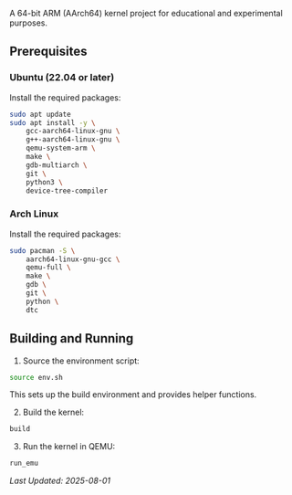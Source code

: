 A 64-bit ARM (AArch64) kernel project for educational and experimental purposes.

## Prerequisites

### Ubuntu (22.04 or later)

Install the required packages:

```bash
sudo apt update
sudo apt install -y \
    gcc-aarch64-linux-gnu \
    g++-aarch64-linux-gnu \
    qemu-system-arm \
    make \
    gdb-multiarch \
    git \
    python3 \
    device-tree-compiler
```

### Arch Linux

Install the required packages:

```bash
sudo pacman -S \
    aarch64-linux-gnu-gcc \
    qemu-full \
    make \
    gdb \
    git \
    python \
    dtc
```

## Building and Running

1. Source the environment script:
```bash
source env.sh
```

This sets up the build environment and provides helper functions.

2. Build the kernel:
```bash
build
```

3. Run the kernel in QEMU:
```bash
run_emu
```
*Last Updated: 2025-08-01*
